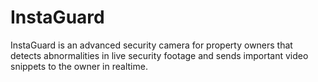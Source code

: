 # InstaGuard
InstaGuard is an advanced security camera for property owners that detects abnormalities in live security footage and sends important video snippets to the owner in realtime.
